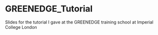 # GREENEDGE_Tutorial
Slides for the tutorial I gave at the GREENEDGE training school at Imperial College London
